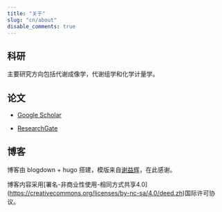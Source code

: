 ```yaml
---
title: "关于"
slug: "cn/about"
disable_comments: true
---
```

## 科研

主要研究方向包括代谢成像学，代谢组学和化学计量学。

## 论文

- [Google Scholar](https://scholar.google.com/citations?user=qbNRJIkAAAAJ&hl=en)

- [ResearchGate](https://www.researchgate.net/profile/Yonghui_Dong)

## 博客

博客由 blogdown + hugo 搭建，模版来自[谢益辉](https://yihui.name)，在此感谢。

博客内容采用[署名-非商业性使用-相同方式共享4.0] (https://creativecommons.org/licenses/by-nc-sa/4.0/deed.zh)国际许可协议。


